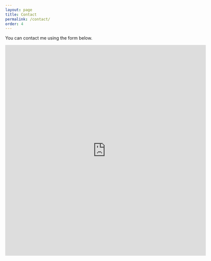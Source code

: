```yaml
---
layout: page
title: Contact
permalink: /contact/
order: 4
---
```


You can contact me using the form below.

<iframe src="https://docs.google.com/forms/d/e/1FAIpQLScNqef4xvrtDNW7MLQdO9crznqK33F2LYvWPY1Nu_rZHX4DUA/viewform?embedded=true" width="640" height="673" frameborder="0" marginheight="0" marginwidth="0">Loading…</iframe>